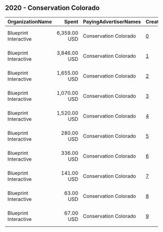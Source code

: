 ## 2020 - Conservation Colorado 
|OrganizationName|Spent|PayingAdvertiserNames|CreativeUrls|Impressions|Genders|AgeBrackets|CountryCodes|BillingAddresses|CandidateBallotInformation|
|:---|---:|:---|:---|---:|:---|:---|:---|:---|:---|
|Blueprint Interactive|6,359.00 USD|Conservation Colorado|[0](https://www.snap.com/political-ads/asset/95bdc581c47c583738cb5a5cd41c6ab9fbba3280cc605295d3528fc59b4bc25a?mediaType=mp4)|2,612,707|MALE|18+|united states|"1730 Rhode Island Ave NW Suite 1014,Washington,20036,US"||
|Blueprint Interactive|3,846.00 USD|Conservation Colorado|[1](https://www.snap.com/political-ads/asset/39a86eef9f8ef543d61e10fa7435d8e7eb0526b55a242b92afae76820cf3f690?mediaType=mp4)|1,606,283|MALE|18+|united states|"1730 Rhode Island Ave NW Suite 1014,Washington,20036,US"||
|Blueprint Interactive|1,655.00 USD|Conservation Colorado|[2](https://www.snap.com/political-ads/asset/dbd0b104a3f4f48eb4b349e3e1d6c2bb088738ff7b48c16d903e51209196912a?mediaType=mp4)|518,588|FEMALE|18+|united states|"1730 Rhode Island Ave NW Suite 1014,Washington,20036,US"||
|Blueprint Interactive|1,070.00 USD|Conservation Colorado|[3](https://www.snap.com/political-ads/asset/ffdd436689d0c67ae6cf1e1d075f8583f747615ab38c3b497b03c17c718617b4?mediaType=mp4)|508,517|FEMALE|18+|united states|"1730 Rhode Island Ave NW Suite 1014,Washington,20036,US"||
|Blueprint Interactive|1,520.00 USD|Conservation Colorado|[4](https://www.snap.com/political-ads/asset/ffdd436689d0c67ae6cf1e1d075f8583f747615ab38c3b497b03c17c718617b4?mediaType=mp4)|452,486|FEMALE|18+|united states|"1730 Rhode Island Ave NW Suite 1014,Washington,20036,US"||
|Blueprint Interactive|280.00 USD|Conservation Colorado|[5](https://www.snap.com/political-ads/asset/520c4bb1a4957ff4241dff4b067f4e8b357c3de7ad9148378b887826a80500bf?mediaType=mp4)|88,098|FEMALE|18+|united states|"1730 Rhode Island Ave NW Suite 1014,Washington,20036,US"||
|Blueprint Interactive|336.00 USD|Conservation Colorado|[6](https://www.snap.com/political-ads/asset/a6d1547b4fbc625dca6a2b784a6c4439e145325ea0f1dc0e8ed68c99575b3418?mediaType=mp4)|74,823|FEMALE|18+|united states|"1730 Rhode Island Ave NW Suite 1014,Washington,20036,US"||
|Blueprint Interactive|141.00 USD|Conservation Colorado|[7](https://www.snap.com/political-ads/asset/da49f5a874482bd812f5d5f516673403518ad4687056a32be43c8490715cfa57?mediaType=mp4)|46,180|FEMALE|18+|united states|"1730 Rhode Island Ave NW Suite 1014,Washington,20036,US"||
|Blueprint Interactive|63.00 USD|Conservation Colorado|[8](https://www.snap.com/political-ads/asset/fa15e1d232c30f864c6870beac77b3252e098ee3e88a336c716a5389978beeed?mediaType=mp4)|23,214|FEMALE|18+|united states|"1730 Rhode Island Ave NW Suite 1014,Washington,20036,US"||
|Blueprint Interactive|67.00 USD|Conservation Colorado|[9](https://www.snap.com/political-ads/asset/8a37e4ec3fec016b8937bf0865a3f1dcd29b847f82d42ddc8f31a978394713db?mediaType=mp4)|21,492|FEMALE|18+|united states|"1730 Rhode Island Ave NW Suite 1014,Washington,20036,US"||
